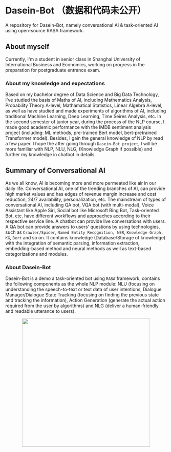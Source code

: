 # Dasein-Bot （数据和代码未公开）
A repository for Dasein-Bot, namely conversational AI &amp; task-oriented AI using open-source RASA framework.
## About myself
Currently, I'm a student in senior class in Shanghai University of International Business and Economics, working on progress in the preparation for postgraduate entrance exam.
### About my knowledge and expectations
Based on my bachelor degree of Data Science and Big Data Technology, I've studied the basis of Maths of AI, including Mathematics Analysis, Probability Theory A-level, Mathamatical Statistics, Linear Algebra A-level, as well as have studied and made experiments of algorithms of AI, including traditional Machine Learning, Deep Learning, Time Seires Analysis, etc.
In the second semester of junior year, during the process of the NLP course, I made good academic performance with the IMDB sentiment analysis project (including: ML methods, pre-trained Bert model, bert-pretrained Transformer model). Besides, I gain the general knowledge of NLP by read a few paper. I hope the after going through `Dasein-Bot project`, I will be more familiar with NLP, NLU, NLG, (Knowledge Graph if possible) and further my knowledge in chatbot in details.
## Summary of Conversational AI
As we all know, AI is becoming more and more permeated like air in our daily life. Conversational AI, one of the trending branches of AI, can provide high market values and has edges of revenue margin increase and cost reduction, 24/7 availability, personalization, etc. The mainstream of types of conversational AI, including QA bot, VQA bot (with multi-modal), Voice Assistant like Apple Siri, Social bot like Microsoft Bing Bot, Task-oriented Bot, etc. have different workflows and approaches according to their respective service line.
A chatbot can provide live conversations with users. A QA bot can provide answers to users' questions by using technologies, such as `Crawler/Spider`, `Named Entity Recognition, NER`, `Knowledge Graph, KG`, `Bert` and so on. It contains knowledge (Database/Storage of knowledge) with the integration of semantic parsing, information extraction, embedding-based method and neural methods as well as text-based categorizations and modules.
### About Dasein-Bot
Dasein-Bot is a demo a task-oriented bot using `RASA` framework, contains the following components as the whole NLP module: NLU (focusing on understanding the speech-to-text or text data of user intentions, Dialogue Manager/Dialogue State Tracking (focusing on finding the previous state and tracking the information), Action Generation (generate the actual action required from the user by algorithms) and NLG (deliver a human-friendly and readable utterance to users).
<div align=center>
<img src="https://user-images.githubusercontent.com/84648756/173531291-74bc4162-4a3a-4108-bd84-498243e8a7c4.jpg" width="400" /></div>
